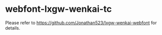 # webfont-lxgw-wenkai-tc

Please refer to https://github.com/Jonathan523/lxgw-wenkai-webfont for details.
